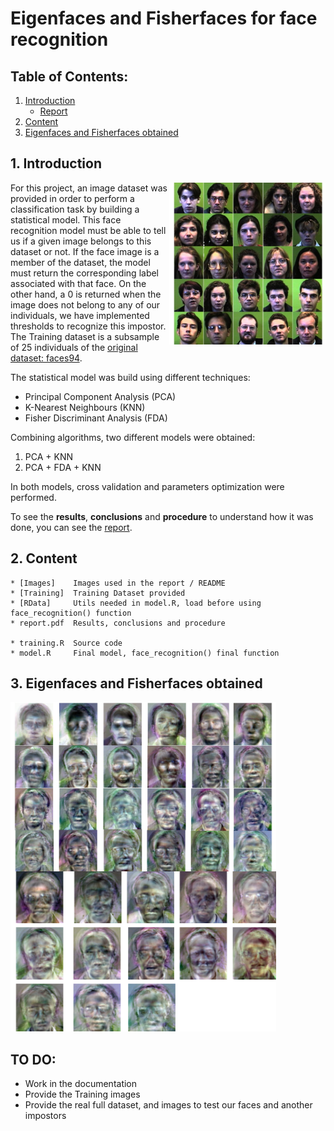 # Eigenfaces and Fisherfaces for face recognition
## Table of Contents:
1. [Introduction](https://github.com/vvarodi/face_recognition#1-introduction) 
    * [Report](https://github.com/vvarodi/face_recognition/blob/main/report.pdf)
2. [Content](https://github.com/vvarodi/face_recognition#2-content) 
3. [Eigenfaces and Fisherfaces obtained](https://github.com/vvarodi/face_recognition#3-eigenfaces-and-fisherfaces-obtained)


## 1. Introduction
<img align="right" src="https://github.com/vvarodi/face_recognition/blob/main/Images/all_25_members.jpg" width="250" >For this project, an image dataset was provided in order to perform a classification task by building a statistical model. This face recognition model must be able to tell us if a given image belongs to this dataset or not. If the face image is a member of the dataset, the model must return the corresponding label associated with that face. On the other hand, a 0 is returned when the image does not belong to any of our individuals, we have implemented thresholds to recognize this impostor. The Training dataset is a subsample of 25 individuals of the [original dataset: faces94](http://cmp.felk.cvut.cz/~spacelib/faces/faces94.html).

The statistical model was build using different techniques:
* Principal Component Analysis (PCA)
* K-Nearest Neighbours (KNN) 
* Fisher Discriminant Analysis (FDA)

Combining algorithms, two different models were obtained:
1. PCA + KNN 
2. PCA + FDA + KNN 

In both models, cross validation and parameters optimization were performed.

To see the **results**, **conclusions** and **procedure** to understand how it was done, you can see the [report](https://github.com/vvarodi/face_recognition/blob/main/report.pdf).

## 2. Content
    * [Images]    Images used in the report / README
    * [Training]  Training Dataset provided
    * [RData]     Utils needed in model.R, load before using face_recognition() function
    * report.pdf  Results, conclusions and procedure   
    
    * training.R  Source code
    * model.R     Final model, face_recognition() final function

## 3. Eigenfaces and Fisherfaces obtained
<img align="left" src="https://github.com/vvarodi/face_recognition/blob/main/Images/24eigenfaces.png" width="425" >

<img  src="https://github.com/vvarodi/face_recognition/blob/main/Images/13fisherfaces.png" width="425" >





## TO DO:
- Work in the documentation
- Provide the Training images
- Provide the real full dataset, and images to test our faces and another impostors
